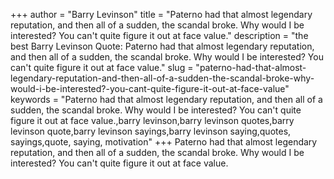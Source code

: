 +++
author = "Barry Levinson"
title = "Paterno had that almost legendary reputation, and then all of a sudden, the scandal broke. Why would I be interested? You can't quite figure it out at face value."
description = "the best Barry Levinson Quote: Paterno had that almost legendary reputation, and then all of a sudden, the scandal broke. Why would I be interested? You can't quite figure it out at face value."
slug = "paterno-had-that-almost-legendary-reputation-and-then-all-of-a-sudden-the-scandal-broke-why-would-i-be-interested?-you-cant-quite-figure-it-out-at-face-value"
keywords = "Paterno had that almost legendary reputation, and then all of a sudden, the scandal broke. Why would I be interested? You can't quite figure it out at face value.,barry levinson,barry levinson quotes,barry levinson quote,barry levinson sayings,barry levinson saying,quotes, sayings,quote, saying, motivation"
+++
Paterno had that almost legendary reputation, and then all of a sudden, the scandal broke. Why would I be interested? You can't quite figure it out at face value.
